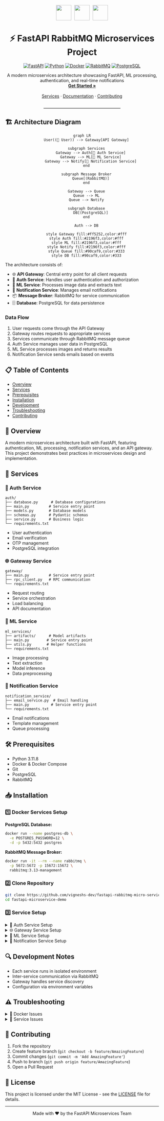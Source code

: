 <div align="center">
  <div style="display: flex; justify-content: center; align-items: center; gap: 10px;">
    <img src="https://cdn.jsdelivr.net/gh/devicons/devicon/icons/fastapi/fastapi-original.svg" width="50" height="50"/>
    <img src="https://cdn.jsdelivr.net/gh/devicons/devicon/icons/python/python-original.svg" width="50" height="50"/>
    <img src="https://cdn.jsdelivr.net/gh/devicons/devicon/icons/docker/docker-original.svg" width="50" height="50"/>
  </div>

  # ⚡️ FastAPI RabbitMQ Microservices Project
  
  [![FastAPI](https://img.shields.io/badge/FastAPI-005571?style=for-the-badge&logo=fastapi)](https://fastapi.tiangolo.com/)
  [![Python](https://img.shields.io/badge/Python-3776AB?style=for-the-badge&logo=python&logoColor=white)](https://www.python.org/)
  [![Docker](https://img.shields.io/badge/Docker-2496ED?style=for-the-badge&logo=docker&logoColor=white)](https://www.docker.com/)
  [![RabbitMQ](https://img.shields.io/badge/RabbitMQ-FF6600?style=for-the-badge&logo=rabbitmq&logoColor=white)](https://www.rabbitmq.com/)
  [![PostgreSQL](https://img.shields.io/badge/PostgreSQL-316192?style=for-the-badge&logo=postgresql&logoColor=white)](https://www.postgresql.org/)

  <p align="center">
    A modern microservices architecture showcasing FastAPI, ML processing, authentication, and real-time notifications
    <br />
    <a href="#-installation"><strong>Get Started »</strong></a>
    <br />
    <br />
    <a href="#-services">Services</a>
    ·
    <a href="#-development-notes">Documentation</a>
    ·
    <a href="#-contributing">Contributing</a>
  </p>

  <!-- Decorative Line -->
  <hr style="width: 50%; margin: 30px auto; border: none; border-top: 1px solid #ccc;">
</div>


## 🏗️ Architecture Diagram

<div align="center">

```mermaid
graph LR
    User((👤 User)) --> Gateway[API Gateway]
    
    subgraph Services
        Gateway --> Auth[🔐 Auth Service]
        Gateway --> ML[🤖 ML Service]
        Gateway --> Notify[📧 Notification Service]
    end
    
    subgraph Message Broker
        Queue[(RabbitMQ)]
    end
    
    Gateway --> Queue
    Queue --> ML
    Queue --> Notify
    
    subgraph Database
        DB[(PostgreSQL)]
    end
    
    Auth --> DB
    
    style Gateway fill:#ff5252,color:#fff
    style Auth fill:#2196f3,color:#fff
    style ML fill:#2196f3,color:#fff
    style Notify fill:#2196f3,color:#fff
    style Queue fill:#90caf9,color:#333
    style DB fill:#90caf9,color:#333
```

</div>

The architecture consists of:
- 🌐 **API Gateway**: Central entry point for all client requests
- 🔐 **Auth Service**: Handles user authentication and authorization
- 🤖 **ML Service**: Processes image data and extracts text
- 📧 **Notification Service**: Manages email notifications
- 📦 **Message Broker**: RabbitMQ for service communication
- 🗄️ **Database**: PostgreSQL for data persistence

### Data Flow
1. User requests come through the API Gateway
2. Gateway routes requests to appropriate services
3. Services communicate through RabbitMQ message queue
4. Auth Service manages user data in PostgreSQL
5. ML Service processes images and returns results
6. Notification Service sends emails based on events


## 📋 Table of Contents
- [Overview](#-overview)
- [Services](#-services)
- [Prerequisites](#-prerequisites)
- [Installation](#-installation)
- [Development](#-development)
- [Troubleshooting](#-troubleshooting)
- [Contributing](#-contributing)

## 🎯 Overview

A modern microservices architecture built with FastAPI, featuring authentication, ML processing, notification services, and an API gateway. This project demonstrates best practices in microservices design and implementation.

## 🔧 Services

### 🔐 Auth Service
```
auth/
├── database.py      # Database configurations
├── main.py         # Service entry point
├── models.py       # Database models
├── schemas.py      # Pydantic schemas
├── service.py      # Business logic
└── requirements.txt
```
- User authentication
- Email verification
- OTP management
- PostgreSQL integration

### 🌐 Gateway Service
```
gateway/
├── main.py         # Service entry point
├── rpc_client.py   # RPC communication
└── requirements.txt
```
- Request routing
- Service orchestration
- Load balancing
- API documentation

### 🤖 ML Service
```
ml_services/
├── artifacts/      # Model artifacts
├── main.py        # Service entry point
├── utils.py       # Helper functions
└── requirements.txt
```
- Image processing
- Text extraction
- Model inference
- Data preprocessing

### 📧 Notification Service
```
notification_service/
├── email_service.py  # Email handling
├── main.py          # Service entry point
└── requirements.txt
```
- Email notifications
- Template management
- Queue processing

## 🛠️ Prerequisites

- Python 3.11.8
- Docker & Docker Compose
- Git
- PostgreSQL
- RabbitMQ

## 📥 Installation

### 1️⃣ Docker Services Setup

**PostgreSQL Database:**
```bash
docker run --name postgres-db \
  -e POSTGRES_PASSWORD=12 \
  -d -p 5432:5432 postgres
```

**RabbitMQ Message Broker:**
```bash
docker run -it --rm --name rabbitmq \
  -p 5672:5672 -p 15672:15672 \
  rabbitmq:3.13-management
```

### 2️⃣ Clone Repository
```bash
git clone https://github.com/vigneshs-dev/fastapi-rabbitmq-micro-service.git
cd fastapi-microservice-demo
```

### 3️⃣ Service Setup

<details>
<summary>🔐 Auth Service Setup</summary>

```bash
cd auth
python -m venv venv
source venv/bin/activate  # Windows: .\venv\Scripts\activate
pip install -r requirements.txt
python main.py
```
</details>

<details>
<summary>🌐 Gateway Service Setup</summary>

```bash
cd gateway
python -m venv venv
source venv/bin/activate  # Windows: .\venv\Scripts\activate
pip install -r requirements.txt
python main.py
```
</details>

<details>
<summary>🤖 ML Service Setup</summary>

```bash
cd ml_services
python -m venv venv
source venv/bin/activate  # Windows: .\venv\Scripts\activate
pip install -r requirements.txt
python main.py
```
</details>

<details>
<summary>📧 Notification Service Setup</summary>

```bash
cd notification_service
python -m venv venv
source venv/bin/activate  # Windows: .\venv\Scripts\activate
pip install -r requirements.txt
python main.py
```
</details>

## 🔍 Development Notes

- Each service runs in isolated environment
- Inter-service communication via RabbitMQ
- Gateway handles service discovery
- Configuration via environment variables

## ⚠️ Troubleshooting

<details>
<summary>🐳 Docker Issues</summary>

- Check Docker daemon status
- Verify port availability (5432, 5672)
- Review container logs:
  ```bash
  docker logs [container-name]
  ```
</details>

<details>
<summary>🔧 Service Issues</summary>

- Verify virtual environment activation
- Check service logs
- Confirm dependency installation
- Validate configuration files
</details>

## 🤝 Contributing

1. Fork the repository
2. Create feature branch (`git checkout -b feature/AmazingFeature`)
3. Commit changes (`git commit -m 'Add AmazingFeature'`)
4. Push to branch (`git push origin feature/AmazingFeature`)
5. Open a Pull Request

## 📝 License

This project is licensed under the MIT License - see the [LICENSE](LICENSE) file for details.

---
<div align="center">
  Made with ❤️ by the FastAPI Microservices Team
</div>